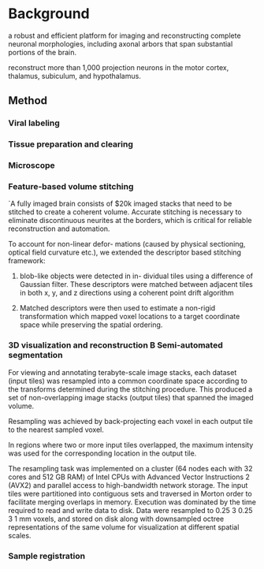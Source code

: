 # Background

a robust and efficient platform for imaging and reconstructing complete neuronal morphologies, including axonal arbors that span substantial portions of the brain.

reconstruct more than 1,000 projection neurons in the motor cortex, thalamus, subiculum, and hypothalamus. 

## Method
### Viral labeling
### Tissue preparation and clearing
### Microscope
### Feature-based volume stitching
`A fully imaged brain consists of $20k imaged stacks that need to be stitched to create a coherent volume. Accurate stitching is necessary to eliminate discontinuous neurites at the borders, which is critical for reliable reconstruction and automation. 

To account for non-linear defor- mations (caused by physical sectioning, optical field curvature etc.), we extended the descriptor based stitching framework:

1. blob-like objects were detected in in- dividual tiles using a difference of Gaussian filter.  These descriptors were matched between adjacent tiles in both x, y, and z directions using a coherent point drift algorithm

2.  Matched descriptors were then used to estimate a non-rigid transformation which mapped voxel locations to a target coordinate space while preserving the spatial ordering. 

### 3D visualization and reconstruction B Semi-automated segmentation
For viewing and annotating terabyte-scale image stacks, each dataset (input tiles) was resampled into a common coordinate space according to the transforms determined during the stitching procedure. This produced a set of non-overlapping image stacks (output tiles) that spanned the imaged volume.

Resampling was achieved by back-projecting each voxel in each output tile to the nearest sampled voxel.

In regions where two or more input tiles overlapped, the maximum intensity was used for the corresponding location in the output tile. 

The resampling task was implemented on a cluster (64 nodes each with 32 cores and 512 GB RAM) of Intel CPUs with Advanced Vector Instructions 2 (AVX2) and parallel access to high-bandwidth network storage. The input tiles were partitioned into contiguous sets and traversed in Morton order to facilitate merging overlaps in memory. Execution was dominated by the time required to read and write data to disk. Data were resampled to 0.25 3 0.25 3 1 mm voxels, and stored on disk along with downsampled octree representations of the same volume for visualization at different spatial scales.
### Sample registration


